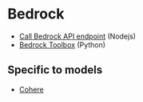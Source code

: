 # Bedrock

* [Call Bedrock API endpoint](./call-api-endpoint.ts) (Nodejs)
* [Bedrock Toolbox](./bedrock_toolbox.py) (Python)

## Specific to models

* [Cohere](./models/cohere.py)

